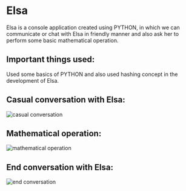 # Elsa
Elsa is a console application created using PYTHON,
in which we can communicate or chat with Elsa in friendly manner and also ask her to perform some basic mathematical operation. 

## Important things used:
Used some basics of PYTHON and also used hashing concept in the development of Elsa.

## Casual conversation with Elsa:
![casual conversation](https://user-images.githubusercontent.com/54996809/94127029-0adbe280-fe76-11ea-835a-ab9757df7a74.PNG)

## Mathematical operation:
![mathematical operation](https://user-images.githubusercontent.com/54996809/94127754-ed5b4880-fe76-11ea-92e4-a2654719d0a0.PNG)

## End conversation with Elsa:
![end conversation](https://user-images.githubusercontent.com/54996809/94128183-707c9e80-fe77-11ea-937a-d6b0e9d06af9.PNG)
